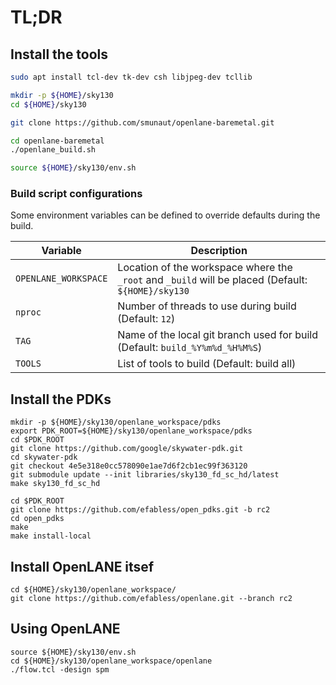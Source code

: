 # TL;DR

## Install the tools

```bash
sudo apt install tcl-dev tk-dev csh libjpeg-dev tcllib

mkdir -p ${HOME}/sky130
cd ${HOME}/sky130

git clone https://github.com/smunaut/openlane-baremetal.git

cd openlane-baremetal
./openlane_build.sh

source ${HOME}/sky130/env.sh
```

### Build script configurations

Some environment variables can be defined to override defaults during
the build.

| Variable             | Description
|----------------------|------------------------------------------------------
| `OPENLANE_WORKSPACE` | Location of the workspace where the `_root` and `_build` will be placed (Default: `${HOME}/sky130`
| `nproc`              | Number of threads to use during build (Default: `12`)
| `TAG`                | Name of the local git branch used for build (Default: `build_%Y%m%d_%H%M%S`)
| `TOOLS`              | List of tools to build (Default: build all)

## Install the PDKs

```
mkdir -p ${HOME}/sky130/openlane_workspace/pdks
export PDK_ROOT=${HOME}/sky130/openlane_workspace/pdks
cd $PDK_ROOT
git clone https://github.com/google/skywater-pdk.git
cd skywater-pdk
git checkout 4e5e318e0cc578090e1ae7d6f2cb1ec99f363120
git submodule update --init libraries/sky130_fd_sc_hd/latest
make sky130_fd_sc_hd

cd $PDK_ROOT
git clone https://github.com/efabless/open_pdks.git -b rc2
cd open_pdks
make
make install-local
```

## Install OpenLANE itsef

```
cd ${HOME}/sky130/openlane_workspace/
git clone https://github.com/efabless/openlane.git --branch rc2
```

## Using OpenLANE

```
source ${HOME}/sky130/env.sh
cd ${HOME}/sky130/openlane_workspace/openlane
./flow.tcl -design spm
```
